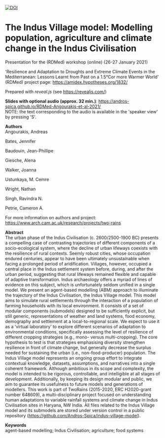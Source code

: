[![DOI](https://zenodo.org/badge/DOI/10.5281/zenodo.4552781.svg)](https://doi.org/10.5281/zenodo.4552781)

# The Indus Village model: Modelling population, agriculture and climate change in the Indus Civilisation
Presentation for the  (RDMed) workshop (online) (26-27 January 2021)

'Resilience and Adaptation to Droughts and Extreme Climate Events in the Mediterranean: Lessons Learnt from Past on a 1.5°Cor more Warmer World' (RDMed) project page: https://amidex.hypotheses.org/1832/

Prepared with *reveal.js* (see https://revealjs.com/)

**Slides with optional audio (approx. 32 min.)**: https://andros-spica.github.io/RDMed-Angourakis-et-al-2021/  
NOTE: the text corresponding to the audio is available in the 'speaker view' by pressing 'S'. 

**Authors**  
Angourakis, Andreas

Bates, Jennifer

Baudouin, Jean-Phillipe

Giesche, Alena

Walker, Joanna

Ustunkaya, M. Cemre 

Wright, Nathan

Singh, Ravindra N. 

Petrie, Cameron A.

For more information on authors and project: https://www.arch.cam.ac.uk/research/projects/two-rains

**Abstract**  
The urban phase of the Indus Civilisation (c. 2600/2500-1900 BC) presents a compelling case of contrasting trajectories of different components of a socio-ecological system, where the decline of urban lifeways coexists with the resilience of rural contexts. Seemly robust cities, whose occupation endured centuries, appear to have been ultimately unsustainable when facing a prolonged period of aridification. Villages, however, occupied a central place in the Indus settlement system before, during, and after the urban period, suggesting that rural lifeways remained flexible and capable of adaptive transformation. Indus archaeology offers a myriad of lines of evidence on this subject, which is unfortunately seldom unified in a single model.
We present an agent-based modelling (ABM) approach to illuminate the trajectory of the Indus Civilisation, the Indus Village model. This model aims to simulate rural settlements through the interaction of a population of farming households with its local environment. It consists of a set of modular components (submodels) designed to be sufficiently explicit, but still generic, representations of weather and land systems, food economy, demography and settlement at a local-to-regional scale. We expect to use it as a ‘virtual laboratory’ to explore different scenarios of adaptation to environmental conditions, specifically assessing the level of resilience of different cropping strategies (e.g., mono- versus multi-cropping). The core hypothesis to test is that strategies emphasising diversity strengthen resilience in front of climate change, but generally decrease the surplus needed for sustaining the urban (i.e., non-food-producer) population.
The Indus Village model represents an ongoing group effort to integrate contextual knowledge, datasets, assumptions, and narratives into a single coherent framework. Although ambitious in its scope and complexity, the model is intended to be rigorous, controllable, and intelligible at all stages of development. Additionally, by keeping its design modular and public, we aim to guarantee its usefulness to future models and generations of modellers. This work is part of TwoRains (2015-2020, ERC H2020-grant number 648609), a multi-disciplinary project focused on understanding human adaptations to variable rainfall systems and climate change in Indus Civilisation sites in Haryana, NW India. All files related to the Indus Village model and its submodels are stored under version control in a public repository (https://github.com/Andros-Spica/indus-village-model).

**Keywords**  
agent-based modelling; Indus Civilisation; agriculture; food systems
